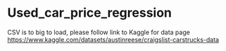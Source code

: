 # Used_car_price_regression


CSV is to big to load, please follow link to Kaggle for data page https://www.kaggle.com/datasets/austinreese/craigslist-carstrucks-data
